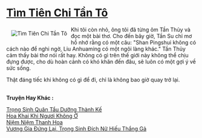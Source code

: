 <a href="https://truyentiki.com/tim-tien-chi-tan-to.31651/" title="Tìm Tiên Chi Tần Tô"><h1>Tìm Tiên Chi Tần Tô</h1></a><div style="display:table"><img align="right" style="float: left; padding: 10px;" src="https://truyentiki.com/a/img/str/src/31651.jpg" alt="Tìm Tiên Chi Tần Tô">Khi tôi còn nhỏ, ông tôi đã từng ôm Tần Thủy và đọc một bài thơ. Cho đến bây giờ, Tần Su chỉ mơ hồ nhớ rằng có một câu: "Shan Pingshui không có cách nào để nghi ngờ, Liu Anhuaming có một ngôi làng khác." Tần Thủy cảm thấy bài thơ nói rất hay. Không có gì trên thế giới này không thể chịu đựng được, cho dù hoàn cảnh có khó khăn đến đâu, sẽ luôn có một gợi ý về sức sống. <p></p> Thật đáng tiếc khi không có gì để đi, chỉ là không bao giờ quay trở lại.</div><p><br><b>Truyện Hay Khác :</b></p><a href="https://truyentiki.com/trong-sinh-quan-tau-duong-thanh-ke.31650/" alt="Trọng Sinh Quân Tẩu Dưỡng Thành Kế">Trọng Sinh Quân Tẩu Dưỡng Thành Kế</a><br/><a href="https://www.pinterest.com/pin/594756694531969279" alt="Hoa Khai Khi Ngươi Không Ở">Hoa Khai Khi Ngươi Không Ở</a><br/><a href="https://github.com/nownovels/truyenhay/tree/master/truyenhay/30783/README.md" alt="Niệm Niệm Thanh Hoa">Niệm Niệm Thanh Hoa</a><br/><a href="https://github.com/nownovels/top500/tree/master/truyenhay/33611/" alt="Vương Gia Đứng Lại, Trọng Sinh Đích Nữ Hiếu Thắng Gả">Vương Gia Đứng Lại, Trọng Sinh Đích Nữ Hiếu Thắng Gả</a><br/>
